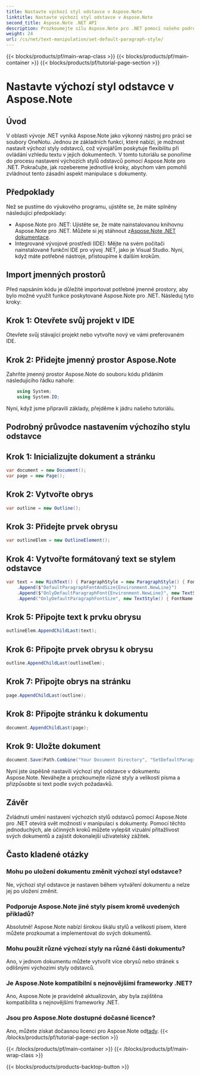 ```yaml
---
title: Nastavte výchozí styl odstavce v Aspose.Note
linktitle: Nastavte výchozí styl odstavce v Aspose.Note
second_title: Aspose.Note .NET API
description: Prozkoumejte sílu Aspose.Note pro .NET pomocí našeho podrobného průvodce nastavením výchozích stylů odstavců. Zvyšte své dovednosti v manipulaci s dokumenty bez námahy.
weight: 24
url: /cs/net/text-manipulation/set-default-paragraph-style/
---
```


{{< blocks/products/pf/main-wrap-class >}}
{{< blocks/products/pf/main-container >}}
{{< blocks/products/pf/tutorial-page-section >}}

# Nastavte výchozí styl odstavce v Aspose.Note

## Úvod
V oblasti vývoje .NET vyniká Aspose.Note jako výkonný nástroj pro práci se soubory OneNotu. Jednou ze základních funkcí, které nabízí, je možnost nastavit výchozí styly odstavců, což vývojářům poskytuje flexibilitu při ovládání vzhledu textu v jejich dokumentech. V tomto tutoriálu se ponoříme do procesu nastavení výchozích stylů odstavců pomocí Aspose.Note pro .NET. Pokračujte, jak rozebereme jednotlivé kroky, abychom vám pomohli zvládnout tento zásadní aspekt manipulace s dokumenty.
## Předpoklady
Než se pustíme do výukového programu, ujistěte se, že máte splněny následující předpoklady:
- Aspose.Note pro .NET: Ujistěte se, že máte nainstalovanou knihovnu Aspose.Note pro .NET. Můžete si jej stáhnout z[Aspose.Note .NET dokumentace](https://reference.aspose.com/note/net/).
- Integrované vývojové prostředí (IDE): Mějte na svém počítači nainstalované funkční IDE pro vývoj .NET, jako je Visual Studio.
Nyní, když máte potřebné nástroje, přistoupíme k dalším krokům.
## Import jmenných prostorů
Před napsáním kódu je důležité importovat potřebné jmenné prostory, aby bylo možné využít funkce poskytované Aspose.Note pro .NET. Následuj tyto kroky:
## Krok 1: Otevřete svůj projekt v IDE
Otevřete svůj stávající projekt nebo vytvořte nový ve vámi preferovaném IDE.
## Krok 2: Přidejte jmenný prostor Aspose.Note
Zahrňte jmenný prostor Aspose.Note do souboru kódu přidáním následujícího řádku nahoře:
```csharp
    using System;
    using System.IO;
```
Nyní, když jsme připravili základy, přejděme k jádru našeho tutoriálu.
## Podrobný průvodce nastavením výchozího stylu odstavce
## Krok 1: Inicializujte dokument a stránku
```csharp
var document = new Document();
var page = new Page();
```
## Krok 2: Vytvořte obrys
```csharp
var outline = new Outline();
```
## Krok 3: Přidejte prvek obrysu
```csharp
var outlineElem = new OutlineElement();
```
## Krok 4: Vytvořte formátovaný text se stylem odstavce
```csharp
var text = new RichText() { ParagraphStyle = new ParagraphStyle() { FontName = "Courier New", FontSize = 20 } }
    .Append($"DefaultParagraphFontAndSize{Environment.NewLine}")
    .Append($"OnlyDefaultParagraphFont{Environment.NewLine}", new TextStyle() { FontSize = 14 })
    .Append("OnlyDefaultParagraphFontSize", new TextStyle() { FontName = "Verdana" });
```
## Krok 5: Připojte text k prvku obrysu
```csharp
outlineElem.AppendChildLast(text);
```
## Krok 6: Připojte prvek obrysu k obrysu
```csharp
outline.AppendChildLast(outlineElem);
```
## Krok 7: Připojte obrys na stránku
```csharp
page.AppendChildLast(outline);
```
## Krok 8: Připojte stránku k dokumentu
```csharp
document.AppendChildLast(page);
```
## Krok 9: Uložte dokument
```csharp
document.Save(Path.Combine("Your Document Directory", "SetDefaultParagraphStyle.one"));
```
Nyní jste úspěšně nastavili výchozí styl odstavce v dokumentu Aspose.Note. Neváhejte a prozkoumejte různé styly a velikosti písma a přizpůsobte si text podle svých požadavků.
## Závěr
Zvládnutí umění nastavení výchozích stylů odstavců pomocí Aspose.Note pro .NET otevírá svět možností v manipulaci s dokumenty. Pomocí těchto jednoduchých, ale účinných kroků můžete vylepšit vizuální přitažlivost svých dokumentů a zajistit dokonalejší uživatelský zážitek.
## Často kladené otázky
### Mohu po uložení dokumentu změnit výchozí styl odstavce?
Ne, výchozí styl odstavce je nastaven během vytváření dokumentu a nelze jej po uložení změnit.
### Podporuje Aspose.Note jiné styly písem kromě uvedených příkladů?
Absolutně! Aspose.Note nabízí širokou škálu stylů a velikostí písem, které můžete prozkoumat a implementovat do svých dokumentů.
### Mohu použít různé výchozí styly na různé části dokumentu?
Ano, v jednom dokumentu můžete vytvořit více obrysů nebo stránek s odlišnými výchozími styly odstavců.
### Je Aspose.Note kompatibilní s nejnovějšími frameworky .NET?
Ano, Aspose.Note je pravidelně aktualizován, aby byla zajištěna kompatibilita s nejnovějšími frameworky .NET.
### Jsou pro Aspose.Note dostupné dočasné licence?
 Ano, můžete získat dočasnou licenci pro Aspose.Note od[tady](https://purchase.aspose.com/temporary-license/).
{{< /blocks/products/pf/tutorial-page-section >}}

{{< /blocks/products/pf/main-container >}}
{{< /blocks/products/pf/main-wrap-class >}}

{{< blocks/products/products-backtop-button >}}

